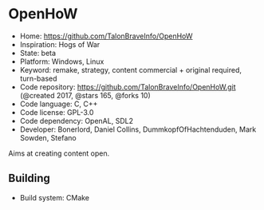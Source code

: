 # OpenHoW

- Home: https://github.com/TalonBraveInfo/OpenHoW
- Inspiration: Hogs of War
- State: beta
- Platform: Windows, Linux
- Keyword: remake, strategy, content commercial + original required, turn-based
- Code repository: https://github.com/TalonBraveInfo/OpenHoW.git (@created 2017, @stars 165, @forks 10)
- Code language: C, C++
- Code license: GPL-3.0
- Code dependency: OpenAL, SDL2
- Developer: Bonerlord, Daniel Collins, DummkopfOfHachtenduden, Mark Sowden, Stefano

Aims at creating content open.

## Building

- Build system: CMake

